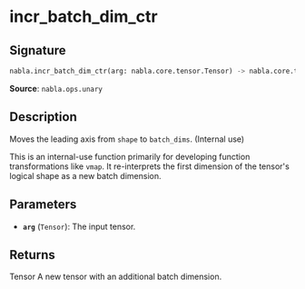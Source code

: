 # incr_batch_dim_ctr

## Signature

```python
nabla.incr_batch_dim_ctr(arg: nabla.core.tensor.Tensor) -> nabla.core.tensor.Tensor
```

**Source**: `nabla.ops.unary`

## Description

Moves the leading axis from `shape` to `batch_dims`. (Internal use)

This is an internal-use function primarily for developing function
transformations like `vmap`. It re-interprets the first dimension of the
tensor's logical shape as a new batch dimension.

## Parameters

- **`arg`** (`Tensor`): The input tensor.

## Returns

Tensor
    A new tensor with an additional batch dimension.
